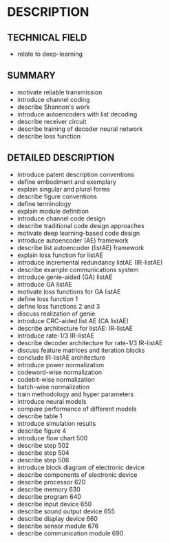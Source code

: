 # DESCRIPTION

## TECHNICAL FIELD

- relate to deep-learning

## SUMMARY

- motivate reliable transmission
- introduce channel coding
- describe Shannon's work
- introduce autoencoders with list decoding
- describe receiver circuit
- describe training of decoder neural network
- describe loss function

## DETAILED DESCRIPTION

- introduce patent description conventions
- define embodiment and exemplary
- explain singular and plural forms
- describe figure conventions
- define terminology
- explain module definition
- introduce channel code design
- describe traditional code design approaches
- motivate deep learning-based code design
- introduce autoencoder (AE) framework
- describe list autoencoder (listAE) framework
- explain loss function for listAE
- introduce incremental redundancy listAE (IR-listAE)
- describe example communications system
- introduce genie-aided (GA) listAE
- introduce GA listAE
- motivate loss functions for GA listAE
- define loss function 1
- define loss functions 2 and 3
- discuss realization of genie
- introduce CRC-aided list AE (CA listAE)
- describe architecture for listAE: IR-listAE
- introduce rate-1/3 IR-listAE
- describe decoder architecture for rate-1/3 IR-listAE
- discuss feature matrices and iteration blocks
- conclude IR-listAE architecture
- introduce power normalization
- codeword-wise normalization
- codebit-wise normalization
- batch-wise normalization
- train methodology and hyper parameters
- introduce neural models
- compare performance of different models
- describe table 1
- introduce simulation results
- describe figure 4
- introduce flow chart 500
- describe step 502
- describe step 504
- describe step 506
- introduce block diagram of electronic device
- describe components of electronic device
- describe processor 620
- describe memory 630
- describe program 640
- describe input device 650
- describe sound output device 655
- describe display device 660
- describe sensor module 676
- describe communication module 690

